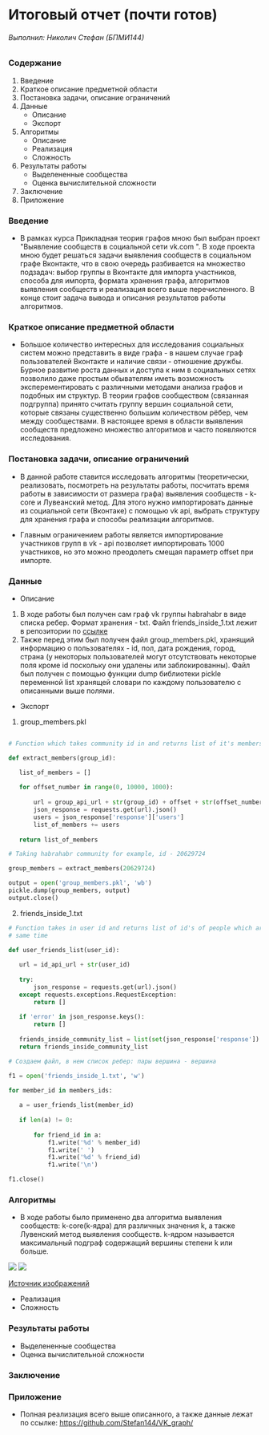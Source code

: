 # Итоговый отчет (почти готов)

###### Выполнил: Николич Стефан (БПМИ144)
 
 
### Содержание
 
1. Введение
2. Краткое описание предметной области
3. Постановка задачи, описание ограничений
5. Данные
    * Описание
    * Экспорт
6. Алгоритмы
    * Описание
    * Реализация
    * Сложность
7. Результаты работы
    * Выделененные сообщества
    * Оценка вычислительной сложности
8. Заключение 
9. Приложение

### Введение

* В рамках курса Прикладная теория графов мною был выбран проект "Выявление сообществ в социальной сети vk.com ". В ходе проекта мною будет решаться задачи выявления сообществ в социальном графе Вконтакте, что в свою очередь разбивается на множество подзадач: выбор группы в Вконтакте для импорта участников, способа для импорта, формата хранения графа, алгоритмов выявления сообществ и реализация всего выше перечисленного. В конце стоит задача вывода и описания результатов работы алгоритмов.


### Краткое описание предметной области
* Большое количество интересных для исследования социальных систем можно представить в виде
графа - в нашем случае граф пользователей Вконтакте и наличие связи - отношение дружбы. Бурное развитие роста данных и доступа к ним в социальных сетях позволило даже простым обывателям иметь возможность эксперементировать с различными методами анализа графов и подобных им структур. В теории графов сообществом (связанная подгруппа) принято считать группу вершин социальной сети, которые связаны существенно большим количеством рёбер, чем между сообществами. В настоящее время в области выявления сообществ предложено множество алгоритмов и часто появляются исследования. 

### Постановка задачи, описание ограничений
* В данной работе ставится исследовать алгоритмы (теоретически, реализовать, посмотреть на результаты работы, посчитать время работы в зависимости от размера графа) выявления сообществ - k-core и Лувеанский метод. Для этого нужно импортировать данные из социальной сети (Вконтаке) с помощью vk api, выбрать структуру для хранения графа и способы реализации алгоритмов.

* Главным ограничением работы является импортирование участников групп в vk - api позволяет импортировать 1000 участников, но это можно преодолеть смещая параметр offset при импорте. 



### Данные
* Описание
1. В ходе работы был получен сам граф vk группы habrahabr в виде списка ребер. Формат хранения - txt. Файл friends_inside_1.txt лежит в репозитории по [ссылке](https://github.com/Stefan144/VK_graph/blob/master/friends_inside_1.txt)
2. Также перед этим был получен файл group_members.pkl, хранящий информацию о пользователях - id, пол, дата рождения, город, страна (у некоторых пользователей могут отсутствовать некоторые поля кроме id поскольку они удалены или заблокированны). Файл был получен с помощью функции dump библиотеки pickle переменной list хранящей словари по каждому пользователю с описанными выше полями.

* Экспорт
1. group_members.pkl
 ```python
 
 # Function which takes community id in and returns list of it's members. Every member got id, sex, city and etc.

def extract_members(group_id):

    list_of_members = []
    
    for offset_number in range(0, 10000, 1000):
        
        url = group_api_url + str(group_id) + offset + str(offset_number) + count + fields
        json_response = requests.get(url).json()
        users = json_response['response']['users']
        list_of_members += users
        
    return list_of_members

# Taking habrahabr community for example, id - 20629724

group_members = extract_members(20629724)

output = open('group_members.pkl', 'wb')
pickle.dump(group_members, output)
output.close()
```
2. friends_inside_1.txt
 ```python
# Function takes in user id and returns list of id's of people which are his friends and community members at the 
# same time

def user_friends_list(user_id):
    
    url = id_api_url + str(user_id)
    
    try:
        json_response = requests.get(url).json()
    except requests.exceptions.RequestException: 
        return []
    
    if 'error' in json_response.keys():
        return []
    
    friends_inside_community_list = list(set(json_response['response']).intersection(members_ids))
    return friends_inside_community_list
 
 # Создаем файл, в нем список ребер: пары вершина - вершина 

f1 = open('friends_inside_1.txt', 'w')

for member_id in members_ids:
    
    a = user_friends_list(member_id)
    
    if len(a) != 0:
        
        for friend_id in a:
            f1.write('%d' % member_id)
            f1.write(' ')
            f1.write('%d' % friend_id)
            f1.write('\n')

f1.close()
 
 ```


### Алгоритмы
* В ходе работы было применено два алгоритма выявления сообществ: k-core(k-ядра) для различных значения k, а также Лувенский метод выявления сообществ. k-ядром называется максимальный подграф содержащий вершины степени k или больше.

![](https://i.imgur.com/BJtYxQj.jpg?1)
![](https://i.imgur.com/7wUZ5wB.jpg?1)

[Источник изображений](http://www.dislab.org/GraphHPC-2016/slides/GraphHPC-2016_9_Klimov_Graphical-parallel-programming-on-the-example-of-detecting-communities-in-graphs_ru.pdf)
* Реализация
* Сложность
### Результаты работы
* Выделененные сообщества
* Оценка вычислительной сложности

### Заключение

### Приложение
* Полная реализация всего выше описанного, а также данные лежат по ссылке:
https://github.com/Stefan144/VK_graph/

